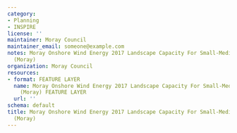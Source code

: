 ```yaml
---
category:
- Planning
- INSPIRE
license: ''
maintainer: Moray Council
maintainer_email: someone@example.com
notes: Moray Onshore Wind Energy 2017 Landscape Capacity For Small-Medium Typologies
  (Moray)
organization: Moray Council
resources:
- format: FEATURE LAYER
  name: Moray Onshore Wind Energy 2017 Landscape Capacity For Small-Medium Typologies
    (Moray) FEATURE LAYER
  url: ''
schema: default
title: Moray Onshore Wind Energy 2017 Landscape Capacity For Small-Medium Typologies
  (Moray)
---
```

